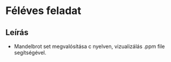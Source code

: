 # Féléves feladat
## Leírás

* Mandelbrot set megvalósítása c nyelven, vizualizálás .ppm file segítségével.
